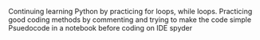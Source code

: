 Continuing learning Python by practicing for loops, while loops. 
Practicing good coding methods by commenting and trying to make the code simple
Psuedocode in a notebook before coding on IDE spyder
